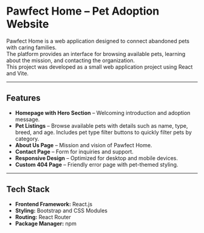 # Pawfect Home – Pet Adoption Website

Pawfect Home is a web application designed to connect abandoned pets with caring families.  
The platform provides an interface for browsing available pets, learning about the mission, and contacting the organization.  
This project was developed as a small web application project using React and Vite.

---

## Features

- **Homepage with Hero Section** – Welcoming introduction and adoption message.  
- **Pet Listings** – Browse available pets with details such as name, type, breed, and age. Includes pet type filter buttons to quickly filter pets by category.  
- **About Us Page** – Mission and vision of Pawfect Home.  
- **Contact Page** – Form for inquiries and support.  
- **Responsive Design** – Optimized for desktop and mobile devices.  
- **Custom 404 Page** – Friendly error page with pet-themed styling.  

---

## Tech Stack

- **Frontend Framework:** React.js  
- **Styling:** Bootstrap and CSS Modules  
- **Routing:** React Router  
- **Package Manager:** npm  
